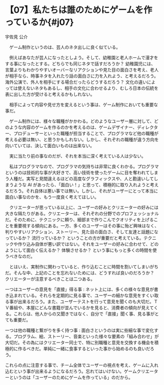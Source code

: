 # 【07】私たちは誰のためにゲームを作っているか{#j07}

<div class="author">宇佐見 公介</div>

　ゲーム制作というのは、芸人のネタ出しに良く似ている。

　例えばあなたが芸人になったとしよう。そして、幼稚園と老人ホームで漫才をする事になったとする。どちらでも同じネタで話すだろうか？ 幼稚園児には、言葉よりもわかりやすいオーバーなリアクションや見た目の面白さを考え、老人が相手なら、時事ネタを入れたり話の面白さに力を入れよう、と考えるだろう。海外公演で、外人を相手にする場合だったらどうするだろう？ 文化の違いによっては使えないネタもあるし、相手の文化に合わせるより、むしろ日本の伝統を表に出した方が受けると考えるかもしれない。

　相手によって内容や見せ方を変えるという事は、ゲーム制作においても重要な事だ。

　ゲーム制作には、様々な職種がかかわる。どのようなユーザー層に対して、どのような内容のゲームを作るのかを考えるのは、ゲームデザイナー、ディレクター、プロデューサーといった職種が担当することで、プログラマなど他の職種が考える必要は無い、と思うかもしれない。しかし、それぞれの職種が違う方向を向いていては、決して面白いものは出来ない。

　実に当たり前の事なのだが、それを本当に深く考えている人は少ない。

　私はプログラマなので、プログラマの気持ちは非常に良くわかる。プログラマというのは技術的な事が大好きで、高い技術を使ったゲームに目を奪われてしまう人種だ。実写と見間違えるほどの高度なグラフィックスや、人と勘違いしてしまうような AI があったら、「面白い！」と思って、積極的に取り入れようと考えるだろう。それ自体は悪い事では無い。しかし、それがユーザーにとって本当に面白い事なのかを、もう一度良く考えてほしい。

　クリエーターが思っている以上に、ユーザーの好みとクリエーターの好みには大きな隔たりがある。クリエーターは、それぞれの分野でのプロフェッショナルだ。そのために、テクニックに頼り、細部まで作りこんでクオリティを上げることを重要視する傾向にある。一方、多くのユーザーはその事に殆ど興味はなく、判りやすいリアクション、ストーリー、見た目の面白さ、そして友達と話題になっているか？ 流行っているか？ ということの方が重要だと考えている。テクニックや作り込み自体が悪い訳ではない。それをユーザーの好みに合わせて、どのようにして面白く伝えるか？ 体験させるか？ という事にもっと多くの時間を使うべきなのだ。

　とはいえ、実制作に関わっていると、作り込むことに時間を割いてしまいがちだ。そんな中、上記のことを忘れないためには、どうすれば良いのだろうか？ クリエーターが注意するべきことは二つある。

一つはユーザーの意見を「直接」得る事
:   ネット上には、多くの様々な意見が書き込まれている。それらを定期的に見る事で、ユーザーの細かな意見をすくい取る事が出来るだろう。また、ユーザーテストを行って意見を聞くのも大切だ。ＴＶ番組や、本屋にどんな書籍が並んでいるかを見ると、消費者の傾向が見えてくる。これらは、他人からの又聞きではなく、自分で「直接」聞く事、見る事がとても重要だ。

一つは他の職種と繋がりを多く持つ事
:   面白さというのは実に些細な事で変化する。プログラム、絵、ストーリー、音楽といった様々な要素の「組み合わせ」が大切だ。その為にはクリエーター同士で、特に別職種と意見を交換する機会を積極的に作るべきだ。単純に一緒に食事するといった事から始めるのも良いだろう。

これらの点に注意する事で、チーム全体でユーザーの視点を考え、ゲームに入れ込むという事が出来るようになるだろう。忘れてはいけない。ゲームクリエーターというのは「ユーザーのためにゲームを作っている」のだから。

